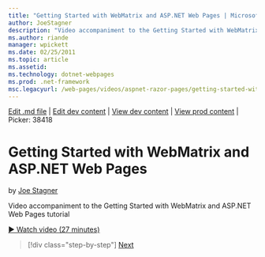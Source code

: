 ```yaml
---
title: "Getting Started with WebMatrix and ASP.NET Web Pages | Microsoft Docs"
author: JoeStagner
description: "Video accompaniment to the Getting Started with WebMatrix and ASP.NET Web Pages tutorial"
ms.author: riande
manager: wpickett
ms.date: 02/25/2011
ms.topic: article
ms.assetid: 
ms.technology: dotnet-webpages
ms.prod: .net-framework
msc.legacyurl: /web-pages/videos/aspnet-razor-pages/getting-started-with-webmatrix-and-aspnet-web-pages
---
```

[Edit .md file](C:\Projects\msc\dev\Msc.Www\Web.ASP\App_Data\github\web-pages\videos\aspnet-razor-pages\getting-started-with-webmatrix-and-aspnet-web-pages.md) | [Edit dev content](http://www.aspdev.net/umbraco#/content/content/edit/26749) | [View dev content](http://docs.aspdev.net/tutorials/web-pages/videos/aspnet-razor-pages/getting-started-with-webmatrix-and-aspnet-web-pages.html) | [View prod content](http://www.asp.net/web-pages/videos/aspnet-razor-pages/getting-started-with-webmatrix-and-aspnet-web-pages) | Picker: 38418

Getting Started with WebMatrix and ASP.NET Web Pages
====================
by [Joe Stagner](https://github.com/JoeStagner)

Video accompaniment to the Getting Started with WebMatrix and ASP.NET Web Pages tutorial

[&#9654; Watch video (27 minutes)](https://channel9.msdn.com/Blogs/ASP-NET-Site-Videos/getting-started-with-webmatrix-and-aspnet-web-pages)

>[!div class="step-by-step"] [Next](introduction-to-aspnet-web-programming-using-the-razor-syntax.md)